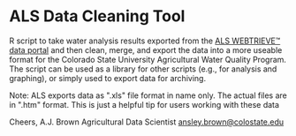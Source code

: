 # ALS Data Cleaning Tool
R script to take water analysis results exported from the [ALS WEBTRIEVE™ data portal](https://webtrieveus.alsenviro.com/Login.aspx) and then clean, merge, and export the data into a more useable format for the Colorado State University Agricultural Water Quality Program. The script can be used as a library for other scripts (e.g., for analysis and graphing), or simply used to export data for archiving.

Note: ALS exports data as ".xls" file format in name only.  The actual files are in ".htm" format.  This is just a helpful tip for users working with these data

Cheers,
A.J. Brown
Agricultural Data Scientist
ansley.brown@colostate.edu
